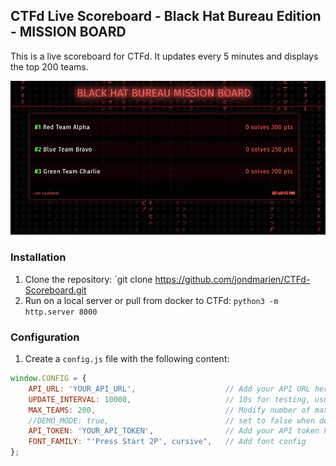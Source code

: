 ## CTFd Live Scoreboard - Black Hat Bureau Edition - MISSION BOARD

This is a live scoreboard for CTFd. It updates every 5 minutes and displays the top 200 teams.

![CTFd Live Scoreboard](https://github.com/jondmarien/CTFd-Live-Scoreboard/blob/main/BHB%20Mission%20Board.png)

### Installation

1. Clone the repository: `git clone https://github.com/jondmarien/CTFd-Scoreboard.git
2. Run on a local server or pull from docker to CTFd: `python3 -m http.server 8000`

### Configuration
1. Create a `config.js` file with the following content:
```javascript
window.CONFIG = {
    API_URL: 'YOUR_API_URL',                    // Add your API URL here
    UPDATE_INTERVAL: 10000,                     // 10s for testing, usually 5 minutes so 300000ms
    MAX_TEAMS: 200,                             // Modify number of max teams if needed
    //DEMO_MODE: true,                          // set to false when deploying, true for demo data from CTFd
    API_TOKEN: 'YOUR_API_TOKEN',                // Add your API token here
    FONT_FAMILY: "'Press Start 2P', cursive",   // Add font config
};
```
